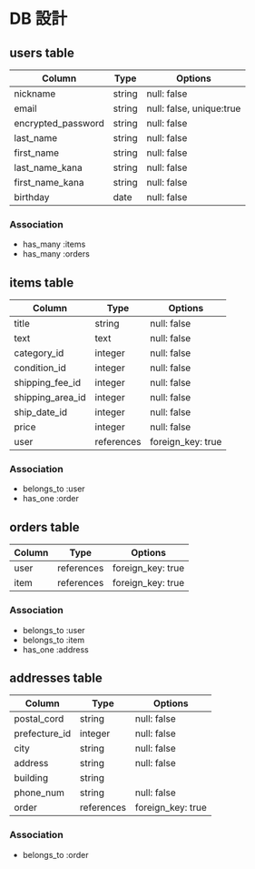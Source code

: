 # DB 設計

## users table

| Column               | Type        | Options                   |
|----------------------|-------------|---------------------------|
| nickname             | string      | null: false               |
| email                | string      | null: false, unique:true  |
| encrypted_password   | string      | null: false               |
| last_name            | string      | null: false               |
| first_name           | string      | null: false               |
| last_name_kana       | string      | null: false               |
| first_name_kana      | string      | null: false               |
| birthday             | date        | null: false               |

### Association

- has_many :items
- has_many :orders

## items table

| Column             | Type       | Options           |
|--------------------|------------|-------------------|
| title              | string     | null: false       |
| text               | text       | null: false       |
| category_id        | integer    | null: false       |
| condition_id       | integer    | null: false       |
| shipping_fee_id    | integer    | null: false       |
| shipping_area_id   | integer    | null: false       |
| ship_date_id       | integer    | null: false       |
| price              | integer    | null: false       |
| user               | references | foreign_key: true |

### Association

- belongs_to :user
- has_one :order

## orders table

| Column          | Type       | Options           |
|-----------------|------------|-------------------|
| user            | references | foreign_key: true |
| item            | references | foreign_key: true |

### Association

- belongs_to :user
- belongs_to :item
- has_one :address

## addresses table

| Column          | Type       | Options           |
|-----------------|------------|-------------------|
| postal_cord     | string     | null: false       |
| prefecture_id   | integer    | null: false       |
| city            | string     | null: false       |
| address         | string     | null: false       |
| building        | string     |                   |
| phone_num       | string     | null: false       |
| order           | references | foreign_key: true |

### Association

- belongs_to :order